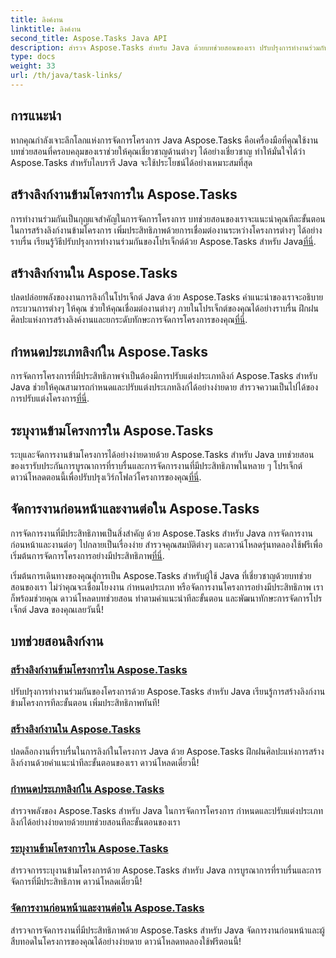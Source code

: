 ```yaml
---
title: ลิงค์งาน
linktitle: ลิงค์งาน
second_title: Aspose.Tasks Java API
description: สำรวจ Aspose.Tasks สำหรับ Java ด้วยบทช่วยสอนของเรา ปรับปรุงการทำงานร่วมกัน กำหนดประเภทลิงก์ และจัดการงานได้อย่างราบรื่น เพิ่มประสิทธิภาพโครงการของคุณทันที!
type: docs
weight: 33
url: /th/java/task-links/
---
```

## การแนะนำ

หากคุณกำลังเจาะลึกโลกแห่งการจัดการโครงการ Java Aspose.Tasks คือเครื่องมือที่คุณใช้งาน บทช่วยสอนที่ครอบคลุมของเราช่วยให้คุณเชี่ยวชาญด้านต่างๆ ได้อย่างเชี่ยวชาญ ทำให้มั่นใจได้ว่า Aspose.Tasks สำหรับไลบรารี Java จะใช้ประโยชน์ได้อย่างเหมาะสมที่สุด

## สร้างลิงก์งานข้ามโครงการใน Aspose.Tasks
การทำงานร่วมกันเป็นกุญแจสำคัญในการจัดการโครงการ บทช่วยสอนของเราจะแนะนำคุณทีละขั้นตอนในการสร้างลิงก์งานข้ามโครงการ เพิ่มประสิทธิภาพด้วยการเชื่อมต่องานระหว่างโครงการต่างๆ ได้อย่างราบรื่น เรียนรู้วิธีปรับปรุงการทำงานร่วมกันของโปรเจ็กต์ด้วย Aspose.Tasks สำหรับ Java[ที่นี่](./create-cross-project-task-link/).

## สร้างลิงก์งานใน Aspose.Tasks
 ปลดปล่อยพลังของงานการลิงก์ในโปรเจ็กต์ Java ด้วย Aspose.Tasks คำแนะนำของเราจะอธิบายกระบวนการต่างๆ ให้คุณ ช่วยให้คุณเชื่อมต่องานต่างๆ ภายในโปรเจ็กต์ของคุณได้อย่างราบรื่น ฝึกฝนศิลปะแห่งการสร้างลิงค์งานและยกระดับทักษะการจัดการโครงการของคุณ[ที่นี่](./create-task-link/).

## กำหนดประเภทลิงก์ใน Aspose.Tasks
 การจัดการโครงการที่มีประสิทธิภาพจำเป็นต้องมีการปรับแต่งประเภทลิงก์ Aspose.Tasks สำหรับ Java ช่วยให้คุณสามารถกำหนดและปรับแต่งประเภทลิงก์ได้อย่างง่ายดาย สำรวจความเป็นไปได้ของการปรับแต่งโครงการ[ที่นี่](./define-link-type/).

## ระบุงานข้ามโครงการใน Aspose.Tasks
ระบุและจัดการงานข้ามโครงการได้อย่างง่ายดายด้วย Aspose.Tasks สำหรับ Java บทช่วยสอนของเรารับประกันการบูรณาการที่ราบรื่นและการจัดการงานที่มีประสิทธิภาพในหลาย ๆ โปรเจ็กต์ ดาวน์โหลดตอนนี้เพื่อปรับปรุงเวิร์กโฟลว์โครงการของคุณ[ที่นี่](./identify-cross-project-tasks/).

## จัดการงานก่อนหน้าและงานต่อใน Aspose.Tasks
 การจัดการงานที่มีประสิทธิภาพเป็นสิ่งสำคัญ ด้วย Aspose.Tasks สำหรับ Java การจัดการงานก่อนหน้าและงานต่อๆ ไปกลายเป็นเรื่องง่าย สำรวจคุณสมบัติต่างๆ และดาวน์โหลดรุ่นทดลองใช้ฟรีเพื่อเริ่มต้นการจัดการโครงการอย่างมีประสิทธิภาพ[ที่นี่](./predecessor-successor-tasks/).

เริ่มต้นการเดินทางของคุณสู่การเป็น Aspose.Tasks สำหรับผู้ใช้ Java ที่เชี่ยวชาญด้วยบทช่วยสอนของเรา ไม่ว่าคุณจะเชื่อมโยงงาน กำหนดประเภท หรือจัดการงานโครงการอย่างมีประสิทธิภาพ เราก็พร้อมช่วยคุณ ดาวน์โหลดบทช่วยสอน ทำตามคำแนะนำทีละขั้นตอน และพัฒนาทักษะการจัดการโปรเจ็กต์ Java ของคุณเลยวันนี้!
## บทช่วยสอนลิงก์งาน
### [สร้างลิงก์งานข้ามโครงการใน Aspose.Tasks](./create-cross-project-task-link/)
ปรับปรุงการทำงานร่วมกันของโครงการด้วย Aspose.Tasks สำหรับ Java เรียนรู้การสร้างลิงก์งานข้ามโครงการทีละขั้นตอน เพิ่มประสิทธิภาพทันที!
### [สร้างลิงก์งานใน Aspose.Tasks](./create-task-link/)
ปลดล็อกงานที่ราบรื่นในการลิงก์ในโครงการ Java ด้วย Aspose.Tasks ฝึกฝนศิลปะแห่งการสร้างลิงก์งานด้วยคำแนะนำทีละขั้นตอนของเรา ดาวน์โหลดเดี๋ยวนี้!
### [กำหนดประเภทลิงก์ใน Aspose.Tasks](./define-link-type/)
สำรวจพลังของ Aspose.Tasks สำหรับ Java ในการจัดการโครงการ กำหนดและปรับแต่งประเภทลิงก์ได้อย่างง่ายดายด้วยบทช่วยสอนทีละขั้นตอนของเรา
### [ระบุงานข้ามโครงการใน Aspose.Tasks](./identify-cross-project-tasks/)
สำรวจการระบุงานข้ามโครงการด้วย Aspose.Tasks สำหรับ Java การบูรณาการที่ราบรื่นและการจัดการที่มีประสิทธิภาพ ดาวน์โหลดเดี๋ยวนี้!
### [จัดการงานก่อนหน้าและงานต่อใน Aspose.Tasks](./predecessor-successor-tasks/)
สำรวจการจัดการงานที่มีประสิทธิภาพด้วย Aspose.Tasks สำหรับ Java จัดการงานก่อนหน้าและผู้สืบทอดในโครงการของคุณได้อย่างง่ายดาย ดาวน์โหลดทดลองใช้ฟรีตอนนี้!